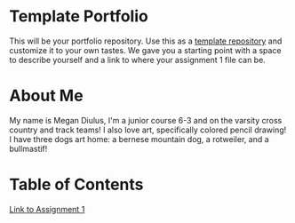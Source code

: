 # Template Portfolio
This will be your portfolio repository. Use this as a [template repository](https://docs.github.com/en/repositories/creating-and-managing-repositories/creating-a-template-repository) and customize it to your own tastes. We gave you a starting point with a space to describe yourself and a link to where your assignment 1 file can be.

# About Me
My name is Megan Diulus, I'm a junior course 6-3 and on the varsity cross country and track teams! I also love art, specifically colored pencil drawing! I have three dogs art home: a bernese mountain dog, a rotweiler, and a bullmastif!

# Table of Contents
[Link to Assignment 1](assignments/assignment1.md)
